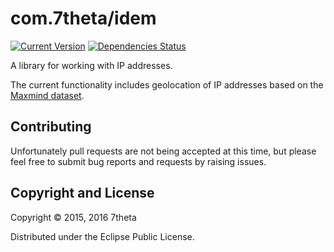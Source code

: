 # com.7theta/idem
[![Current Version](https://img.shields.io/clojars/v/com.7theta/idem.svg)](https://clojars.org/com.7theta/idem)
[![Dependencies Status](https://jarkeeper.com/7theta/idem/status.svg)](https://jarkeeper.com/7theta/idem)

A library for working with IP addresses.

The current functionality includes geolocation of IP addresses based
on the [Maxmind dataset](https://dev.maxmind.com/geoip/geoip2/downloadable/).

## Contributing

Unfortunately pull requests are not being accepted at this time, but
please feel free to submit bug reports and requests by raising issues.

## Copyright and License

Copyright © 2015, 2016 7theta

Distributed under the Eclipse Public License.

